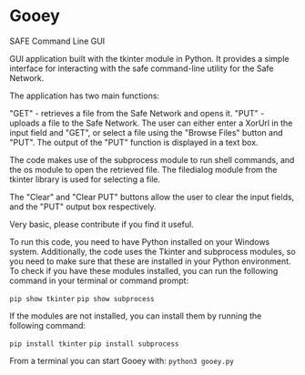 # Gooey
SAFE Command Line GUI 

GUI application built with the tkinter module in Python. It provides a simple interface for interacting with the safe command-line utility for the Safe Network.

The application has two main functions:

"GET" - retrieves a file from the Safe Network and opens it.
"PUT" - uploads a file to the Safe Network.
The user can either enter a XorUrl in the input field and "GET", or select a file using the "Browse Files" button and "PUT". The output of the "PUT" function is displayed in a text box.

The code makes use of the subprocess module to run shell commands, and the os module to open the retrieved file. The filedialog module from the tkinter library is used for selecting a file.

The "Clear" and "Clear PUT" buttons allow the user to clear the input fields, and the "PUT" output box respectively.

Very basic, please contribute if you find it useful.

To run this code, you need to have Python installed on your Windows system. Additionally, the code uses the Tkinter and subprocess modules, so you need to make sure that these are installed in your Python environment. To check if you have these modules installed, you can run the following command in your terminal or command prompt:

`pip show tkinter`
`pip show subprocess`

If the modules are not installed, you can install them by running the following command:

`pip install tkinter`
`pip install subprocess`

From a terminal you can start Gooey with:
`python3 gooey.py`
